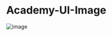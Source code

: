 # Academy-UI-Image
![image]([https://github.com/<kullanici>/<repo>/assets/<id>/<hash>.png](https://github.com/tugcealtin/Academy-UI-Image/blob/0451fb274507379bacdf65c71ff384c4b87e61c1/academy-azure-pipeline-image1.png))
